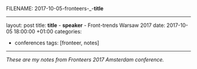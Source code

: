 FILENAME: 
2017-10-05-fronteers-_-__title__

---
layout: post
title: __title__ - __speaker__ - Front-trends Warsaw 2017
date: 2017-10-05 18:00:00 +01:00
categories:
- conferences
tags: [fronteer, notes]
---

_These are my notes from Fronteers 2017 Amsterdam conference._

